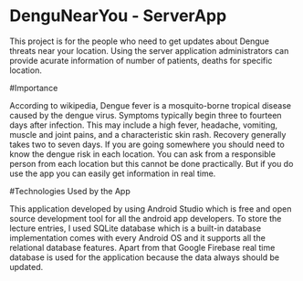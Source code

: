 # DenguNearYou - ServerApp

This project is for the people who need to get updates about Dengue threats near your location. 
Using the server application administrators can provide acurate information of number of patients,
deaths for specific location.

#Importance

According to wikipedia, Dengue fever is a mosquito-borne tropical disease caused by the dengue virus. 
Symptoms typically begin three to fourteen days after infection. 
This may include a high fever, headache, vomiting, muscle and joint pains, and a characteristic skin rash. 
Recovery generally takes two to seven days.
If you are going somewhere you should need to know the dengue risk in each location. 
You can ask from a responsible person from each location but this cannot be done practically. 
But if you do use the app you can easily get information in real time.

#Technologies Used by the App

This application developed by using Android Studio which is free and 
open source development tool for all the android app developers. To store the lecture entries, 
I used SQLite database which is a  built-in database implementation comes with every Android OS 
and it supports all the relational database features. Apart from that Google Firebase real time database
is used for the application because the data always should be updated.

